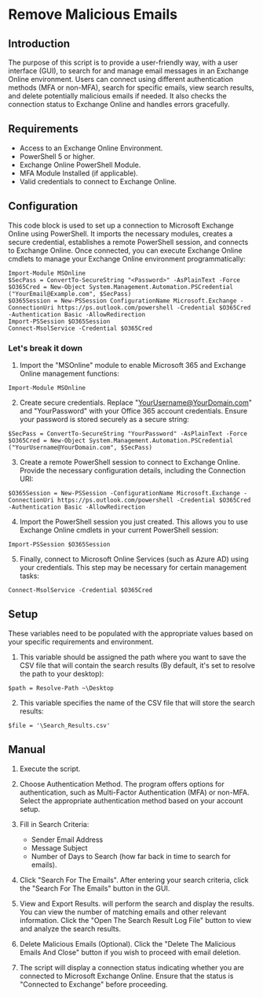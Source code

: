 # Remove Malicious Emails 
## Introduction
The purpose of this script is to provide a user-friendly way, with a user interface (GUI), to search for and manage email messages in an Exchange Online environment. Users can connect using different authentication methods (MFA or non-MFA), search for specific emails, view search results, and delete potentially malicious emails if needed. It also checks the connection status to Exchange Online and handles errors gracefully.

## Requirements
- Access to an Exchange Online Environment.
- PowerShell 5 or higher.
- Exchange Online PowerShell Module.
- MFA Module Installed (if applicable).
- Valid credentials to connect to Exchange Online.

## Configuration
This code block is used to set up a connection to Microsoft Exchange Online using PowerShell. It imports the necessary modules, creates a secure credential, establishes a remote PowerShell session, and connects to Exchange Online. Once connected, you can execute Exchange Online cmdlets to manage your Exchange Online environment programmatically:

```nh
Import-Module MSOnline
$SecPass = ConvertTo-SecureString "<Password>" -AsPlainText -Force
$O365Cred = New-Object System.Management.Automation.PSCredential ("YourEmail@Example.com", $SecPass)
$O365Session = New-PSSession ConfigurationName Microsoft.Exchange -ConnectionUri https://ps.outlook.com/powershell -Credential $O365Cred -Authentication Basic -AllowRedirection
Import-PSSession $O365Session
Connect-MsolService -Credential $O365Cred
```
### Let's break it down
1. Import the "MSOnline" module to enable Microsoft 365 and Exchange Online management functions:
```nh
Import-Module MSOnline
```
2. Create secure credentials. Replace "YourUsername@YourDomain.com" and "YourPassword" with your Office 365 account credentials.
   Ensure your password is stored securely as a secure string:
```nh
$SecPass = ConvertTo-SecureString "YourPassword" -AsPlainText -Force
$O365Cred = New-Object System.Management.Automation.PSCredential ("YourUsername@YourDomain.com", $SecPass)
```
3. Create a remote PowerShell session to connect to Exchange Online. Provide the necessary configuration details, including the Connection URI:
```nh
$O365Session = New-PSSession -ConfigurationName Microsoft.Exchange -ConnectionUri https://ps.outlook.com/powershell -Credential $O365Cred -Authentication Basic -AllowRedirection
```
4. Import the PowerShell session you just created. This allows you to use Exchange Online cmdlets in your current PowerShell session:
```nh
Import-PSSession $O365Session
```
5. Finally, connect to Microsoft Online Services (such as Azure AD) using your credentials. This step may be necessary for certain management tasks:
```nh
Connect-MsolService -Credential $O365Cred
```

## Setup
These variables need to be populated with the appropriate values based on your specific requirements and environment.
1. This variable should be assigned the path where you want to save the CSV file that will contain the search results (By default, it's set to resolve the path to your desktop):
```nh
$path = Resolve-Path ~\Desktop
```
2. This variable specifies the name of the CSV file that will store the search results:
```nh
$file = '\Search_Results.csv'
```

## Manual
1. Execute the script.
2. Choose Authentication Method. The program offers options for authentication, such as Multi-Factor Authentication (MFA) or non-MFA. Select the appropriate authentication method based on your account setup.
3. Fill in Search Criteria:
   - Sender Email Address
   - Message Subject
   - Number of Days to Search (how far back in time to search for emails).

  4. Click "Search For The Emails". After entering your search criteria, click the "Search For The Emails" button in the GUI.
  5. View and Export Results. will perform the search and display the results. You can view the number of matching emails and other relevant information.
     Click the "Open The Search Result Log File" button to view and analyze the search results.
  7. Delete Malicious Emails (Optional). Click the "Delete The Malicious Emails And Close" button if you wish to proceed with email deletion.
  8. The script will display a connection status indicating whether you are connected to Microsoft Exchange Online. Ensure that the status is "Connected to Exchange" before proceeding.


     





